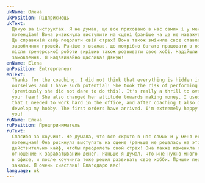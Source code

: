 ```yaml
---
ukName: Олена
ukPosition: Підприємець
ukText:
  Дякую за інструктаж. Я не думав, що все приховано в нас самих і у мене є такий
  потенціал! Вона ризикнула виступити на сцені (раніше на це не наважувалася).
  Це справжній кайф подолати свій страх! Вона також змінила своє ставлення до
  заробляння грошей. Раніше я вважав, що потрібно багато працювати в офісі, а
  після тренерської роботи вирішив також розвивати своє хобі. Надійшли перші
  замовлення. Я надзвичайно щаслива! Дякую!
enName: Elena
enPosition: Entrepreneur
enText:
  Thanks for the coaching. I did not think that everything is hidden in
  ourselves and I have such potential! She took the risk of performing on stage
  (previously she did not dare to do this). It's really a thrill to overcome
  your fear! She also changed her attitude towards making money. I used to think
  that I needed to work hard in the office, and after coaching I also decided to
  develop my hobby. The first orders have arrived. I'm extremely happy! Thank
  you!
ruName: Елена
ruPosition: Предприниматель
ruText:
  Спасибо за коучинг. Не думала, что все скрыто в нас самих и у меня есть такой
  потенциал! Она рискнула выступать на сцене (раньше не решалась на это). Это
  действительно кайф, чтобы преодолеть свой страх! Она также изменила свое
  отношение к зарабатыванию денег. Раньше я думал, что мне нужно много работать
  в офисе, и после коучинга тоже решил развивать свое хобби. Пришли первые
  заказы. Я очень счастлив! Благодарю вас!
language: uk
---
```

